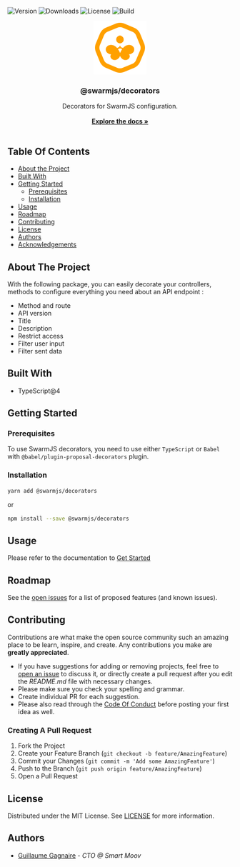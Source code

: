 ![Version](https://img.shields.io/npm/v/@swarmjs/decorators) ![Downloads](https://img.shields.io/npm/dm/@swarmjs/decorators) ![License](https://img.shields.io/github/license/swarm-js/decorators) ![Build](https://img.shields.io/github/actions/workflow/status/swarm-js/decorators/build.yml?branch=main)
<br/>

<p align="center">
  <a href="https://github.com/swarm-js/decorators">
    <img src="images/logo.png" alt="Logo" width="120" height="120">
  </a>

  <h3 align="center">@swarmjs/decorators</h3>

  <p align="center">
    Decorators for SwarmJS configuration.
    <br/>
    <br/>
      <a href="https://swarmjs.com"><strong>Explore the docs »</strong></a>
    <br/>
    <br/>
  </p>
</p>

## Table Of Contents

- [About the Project](#about-the-project)
- [Built With](#built-with)
- [Getting Started](#getting-started)
  - [Prerequisites](#prerequisites)
  - [Installation](#installation)
- [Usage](#usage)
- [Roadmap](#roadmap)
- [Contributing](#contributing)
- [License](#license)
- [Authors](#authors)
- [Acknowledgements](#acknowledgements)

## About The Project

With the following package, you can easily decorate your controllers, methods to configure everything you need about an API endpoint :

- Method and route
- API version
- Title
- Description
- Restrict access
- Filter user input
- Filter sent data

## Built With

- TypeScript@4

## Getting Started

### Prerequisites

To use SwarmJS decorators, you need to use either `TypeScript` or `Babel` with `@babel/plugin-proposal-decorators` plugin.

### Installation

```sh
yarn add @swarmjs/decorators
```

or

```sh
npm install --save @swarmjs/decorators
```

## Usage

Please refer to the documentation to [Get Started](https://swarmjs.com/docs/get-started)

## Roadmap

See the [open issues](https://github.com/swarm-js/decorators/issues) for a list of proposed features (and known issues).

## Contributing

Contributions are what make the open source community such an amazing place to be learn, inspire, and create. Any contributions you make are **greatly appreciated**.

- If you have suggestions for adding or removing projects, feel free to [open an issue](https://github.com/swarm-js/decorators/issues/new) to discuss it, or directly create a pull request after you edit the _README.md_ file with necessary changes.
- Please make sure you check your spelling and grammar.
- Create individual PR for each suggestion.
- Please also read through the [Code Of Conduct](https://github.com/swarm-js/decorators/blob/main/CODE_OF_CONDUCT.md) before posting your first idea as well.

### Creating A Pull Request

1. Fork the Project
2. Create your Feature Branch (`git checkout -b feature/AmazingFeature`)
3. Commit your Changes (`git commit -m 'Add some AmazingFeature'`)
4. Push to the Branch (`git push origin feature/AmazingFeature`)
5. Open a Pull Request

## License

Distributed under the MIT License. See [LICENSE](https://github.com/swarm-js/decorators/blob/main/LICENSE.md) for more information.

## Authors

- [Guillaume Gagnaire](https://github.com/guillaume-gagnaire) - _CTO @ Smart Moov_
